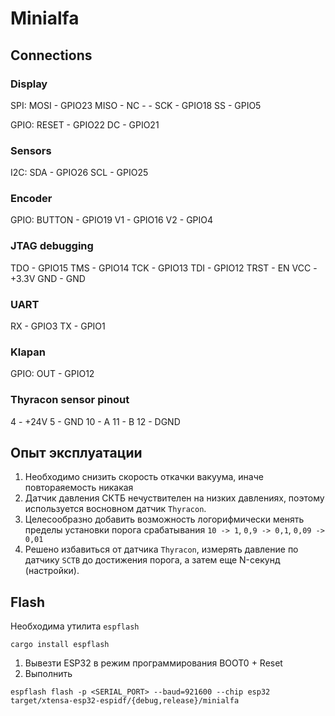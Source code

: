 # Minialfa

## Connections

### Display
SPI:
MOSI - GPIO23
MISO - NC - -
SCK - GPIO18
SS - GPIO5

GPIO:
RESET - GPIO22
DC - GPIO21

### Sensors
I2C:
SDA - GPIO26
SCL - GPIO25

### Encoder
GPIO:
BUTTON - GPIO19
V1 - GPIO16
V2 - GPIO4

### JTAG debugging
TDO - GPIO15
TMS - GPIO14
TCK - GPIO13
TDI - GPIO12
TRST - EN
VCC - +3.3V
GND - GND

### UART
RX - GPIO3
TX - GPIO1

### Klapan
GPIO:
OUT - GPIO12

### Thyracon sensor pinout
4 - +24V
5 - GND
10 - A
11 - B
12 - DGND

## Опыт эксплуатации
1. Необходимо снизить скорость откачки вакуума, иначе повтораяемость никакая
2. Датчик давления СКТБ нечуствителен на низких давлениях, поэтому используется восновном датчик `Thyracon`.
3. Целесообразно добавить возможность логорифмически менять пределы установки порога срабатывания `10 -> 1`, `0,9 -> 0,1`, `0,09 -> 0,01`
4. Решено избавиться от датчика `Thyracon`, измерять давление по датчику `SCTB` до достижения порога, а затем еще N-секунд (настройки).

## Flash
Необходима утилита `espflash`
```shell
cargo install espflash
```

1. Вывезти ESP32 в режим программирования BOOT0 + Reset
2. Выполнить
```shell
espflash flash -p <SERIAL_PORT> --baud=921600 --chip esp32 target/xtensa-esp32-espidf/{debug,release}/minialfa
```